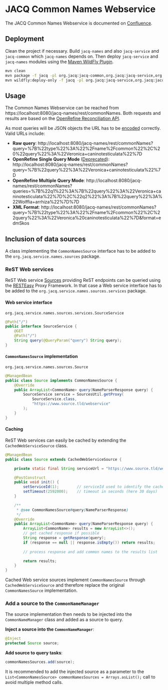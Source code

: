 # JACQ Common Names Webservice

The JACQ Common Names Webservice is documented on [Confluence](https://development.senegate.at/confluence/display/JACQ/Common+Names+Webservice).

## Deployment

Clean the project if necessary. Build `jacq-names` and also `jacq-service` and `jacq-common` which `jacq-names` depends on. Then deploy `jacq-service` and `jacq-names` modules using the [Maven WildFly Plugin](https://docs.jboss.org/wildfly/plugins/maven/latest/index.html).

```sh
mvn clean
mvn package -f jacq -pl org.jacq:jacq-common,org.jacq:jacq-service,org.jacq:jacq-names
mvn wildfly:deploy-only -f jacq -pl org.jacq:jacq-service,org.jacq:jacq-names
```

## Usage

The Common Names Webservice can be reached from https://localhost:8080/jacq-names/rest/commonNames. Both requests and results are based on the [OpenRefine Reconciliation API](https://github.com/OpenRefine/OpenRefine/wiki/Reconciliation-Service-API).

As most queries will be JSON objects the URL has to be [encoded](https://en.wikipedia.org/wiki/Percent-encoding) correctly. Valid URLs include:

- **Raw query**:
  http://localhost:8080/jacq-names/rest/commonNames?query=%7B%22type%22%3A%22%2Fname%2Fcommon%22%2C%20%22query%22%3A%22Veronica+caninotesticulata%22%7D
- **OpenRefine Single Query Mode** ([Deprecated](https://github.com/OpenRefine/OpenRefine/wiki/Reconciliation-Service-API#deprecated-single-query-mode)):
  http://localhost:8080/jacq-names/rest/commonNames?query=%7B%22query%22%3A%22Veronica+caninotesticulata%22%7D
- **OpenRefine Multiple Query Mode**:
  http://localhost:8080/jacq-names/rest/commonNames?queries=%7B%22q1%22%3A%7B%22query%22%3A%22Veronica+caninotesticulata%22%7D%2C%22q2%22%3A%7B%22query%22%3A%22Wolffia+arrhiza%22%7D%7D
- **XML Format**:
  http://localhost:8080/jacq-names/rest/commonNames?query=%7B%22type%22%3A%22%2Fname%2Fcommon%22%2C%22query%22%3A%22Veronica%20caninotesticulata%22%7D&format=edmSkos

## Inclusion of data sources

A class implementing the `CommonNamesSource` interface has to be added to the `org.jacq.service.names.sources` package.

### ReST Web services

ReST Web service [Sources](./src/main/java/org/jacq/service/names/sources) providing ReST endpoints can be queried using
the [RESTEasy](https://resteasy.github.io/) Proxy Framework. 
In that case a Web service interface has to be added to the `org.jacq.service.names.sources.services` package.

#### Web service interface

`org.jacq.service.names.sources.services.SourceService`

```java
@Path("/")
public interface SourceService {
    @GET
    @Path("/")
    String query(@QueryParam("query") String query);
}
```

#### `CommonNamesSource` implementation

`org.jacq.service.names.sources.Source`

```java
@ManagedBean
public class Source implements CommonNamesSource {
    @Override
    public ArrayList<CommonName> query(NameParserResponse query) {
        SourceService service = SourcesUtil.getProxy(
            SourceService.class,
            "https://www.source.tld/webservice"
        );
    }
}
```

#### Caching

ReST Web services can easily be cached by extending the `CachedWebServiceSource` class.

```java
@ManagedBean
public class Source extends CachedWebServiceSource {

    private static final String serviceUrl = "https://www.source.tld/webservice";

    @PostConstruct
    public void init() {
        setServiceId(1);        // serviceId used to identify the cached source
        setTimeout(2592000);    // timeout in seconds (here 30 days)
    }

    /**
     * @see CommonNamesSource#query(NameParserResponse)
     */
    @Override
    public ArrayList<CommonName> query(NameParserResponse query) {
        ArrayList<CommonName> results = new ArrayList<>();
        // get cached response if possible
        String response = getResponse(query);
        if (response == null || response.isEmpty()) return results;
        
        // process response and add common names to the results list

        return results;
    }
}
```

Cached Web service sources implement `CommonNamesSource` through `CachedWebServiceSource` and therefore replace the 
original `CommonNamesSource` implementation.

### Add a source to the `CommonNameManager`

The source implementation then needs to be injected into the `CommonNameManager` class and added as a source to query.

**Inject a source into the `CommonNameManager`**:

```java
@Inject
protected Source source;
```

**Add source to query tasks**:

```java
commonNamesSources.add(source);
```

It is recommended to add the injected source as a parameter to the 
`List<CommonNamesSource> commonNamesSources = Arrays.asList();` call to avoid multiple method calls.